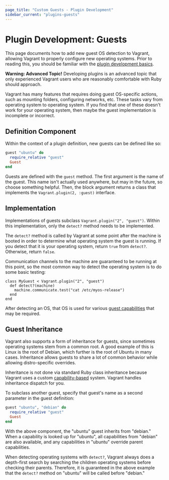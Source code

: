 ```yaml
---
page_title: "Custom Guests - Plugin Development"
sidebar_current: "plugins-guests"
---
```


# Plugin Development: Guests

This page documents how to add new guest OS detection to Vagrant, allowing
Vagrant to properly configure new operating systems.
Prior to reading this, you should be familiar
with the [plugin development basics](/v2/plugins/development-basics.html).

<div class="alert alert-warn">
	<p>
		<strong>Warning: Advanced Topic!</strong> Developing plugins is an
		advanced topic that only experienced Vagrant users who are reasonably
		comfortable with Ruby should approach.
	</p>
</div>

Vagrant has many features that requires doing guest OS-specific
actions, such as mounting folders, configuring networks, etc. These
tasks vary from operating system to operating system. If you find that
one of these doesn't work for your operating system, then maybe the
guest implementation is incomplete or incorrect.

## Definition Component

Within the context of a plugin definition, new guests can be defined
like so:

```ruby
guest "ubuntu" do
  require_relative "guest"
  Guest
end
```

Guests are defined with the `guest` method. The first argument is the
name of the guest. This name isn't actually used anywhere, but may in the
future, so choose something helpful. Then, the block argument returns a
class that implements the `Vagrant.plugin(2, :guest)` interface.

## Implementation

Implementations of guests subclass `Vagrant.plugin("2", "guest")`. Within
this implementation, only the `detect?` method needs to be implemented.

The `detect?` method is called by Vagrant at some point after the machine
is booted in order to determine what operating system the guest is running.
If you detect that it is your operating system, return `true` from `detect?`.
Otherwise, return `false`.

Communication channels to the machine are guaranteed to be running at this
point, so the most common way to detect the operating system is to do
some basic testing:

```
class MyGuest < Vagrant.plugin("2", "guest")
  def detect?(machine)
    machine.communicate.test("cat /etc/myos-release")
  end
end
```

After detecting an OS, that OS is used for various
[guest capabilities](/v2/plugins/guest_capabilities.html) that may be
required.

## Guest Inheritance

Vagrant also supports a form of inheritance for guests, since sometimes
operating systems stem from a common root. A good example of this is Linux
is the root of Debian, which further is the root of Ubuntu in many cases.
Inheritance allows guests to share a lot of common behavior while allowing
distro-specific overrides.

Inheritance is not done via standard Ruby class inheritance because Vagrant
uses a custom [capability-based](/v2/plugins/guest_capabilities.html) system.
Vagrant handles inheritance dispatch for you.

To subclass another guest, specify that guest's name as a second parameter
in the guest definition:

```ruby
guest "ubuntu", "debian" do
  require_relative "guest"
  Guest
end
```

With the above component, the "ubuntu" guest inherits from "debian." When
a capability is looked up for "ubuntu", all capabilities from "debian" are
also available, and any capabilities in "ubuntu" override parent capabilities.

When detecting operating systems with `detect?`, Vagrant always does a
depth-first search by searching the children operating systems before
checking their parents. Therefore, it is guaranteed in the above example
that the `detect?` method on "ubuntu" will be called before "debian."
